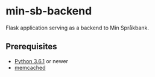 # min-sb-backend

Flask application serving as a backend to Min Språkbank.


## Prerequisites
* [Python 3.6.1](http://python.org/) or newer
* [memcached](http://memcached.org/)
